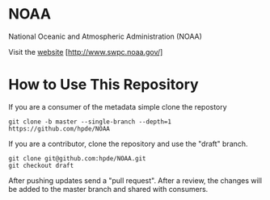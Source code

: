 # NOAA

National Oceanic and Atmospheric Administration (NOAA)

Visit the [website](http://www.swpc.noaa.gov/) [http://www.swpc.noaa.gov/]

# How to Use This Repository

If you are a consumer of the metadata simple clone the repostory

````
git clone -b master --single-branch --depth=1 https://github.com/hpde/NOAA
````

If you are a contributor, clone the repository and use the "draft" branch.
````
git clone git@github.com:hpde/NOAA.git
git checkout draft
````

After pushing updates send a "pull request". After a review, the changes
will be added to the master branch and shared with consumers.
